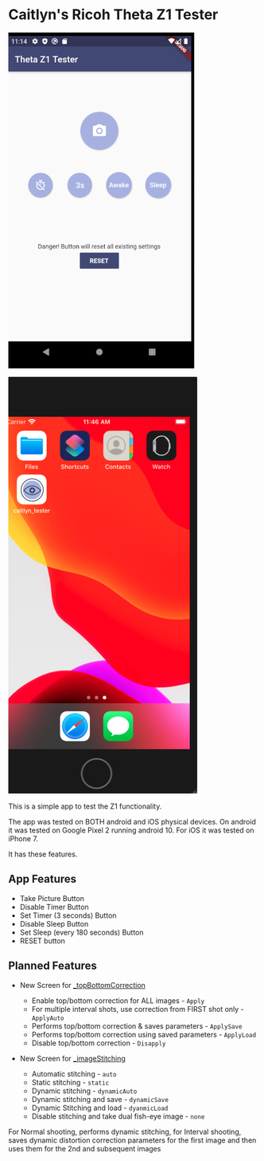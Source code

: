 # Caitlyn's Ricoh Theta Z1 Tester

![](doc/theta_screen_android.png)

![](doc/mac_screen.png)

This is a simple app to test the Z1 functionality. 

The app was tested on BOTH android and iOS physical devices. On android it was tested on Google Pixel 2 running android 10. For iOS it was tested on iPhone 7.

It has these features.

## App Features

* Take Picture Button
* Disable Timer Button
* Set Timer (3 seconds) Button
* Disable Sleep Button
* Set Sleep (every 180 seconds) Button
* RESET button

## Planned Features

* New Screen for [_topBottomCorrection](https://api.ricoh/docs/theta-web-api-v2.1/options/_top_bottom_correction/)

  * Enable top/bottom correction for ALL images -  `Apply`
  * For multiple interval shots, use correction from FIRST shot only - `ApplyAuto`
  * Performs top/bottom correction & saves parameters - `ApplySave`
  * Performs top/bottom correction using saved parameters - `ApplyLoad`
  * Disable top/bottom correction - `Disapply`

* New Screen for [_imageStitching](https://api.ricoh/docs/theta-web-api-v2.1/options/_image_stitching/)

  * Automatic stitching - `auto`
  * Static stitching - `static`
  * Dynamic stitching - `dynamicAuto`
  * Dynamic stitching and save - `dynamicSave`
  * Dynamic Stitching and load - `dyanmicLoad`
  * Disable stitching and take dual fish-eye image - `none`

For Normal shooting, performs dynamic stitching, for Interval shooting, saves dynamic distortion correction parameters for the first image and then uses them for the 2nd and subsequent images
